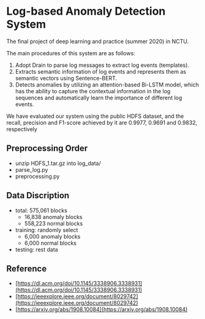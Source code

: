 # Log-based Anomaly Detection System
The final project of deep learning and practice (summer 2020) in NCTU.

The main procedures of this system are as follows:
1. Adopt Drain to parse log messages to extract log events (templates).
2. Extracts semantic information of log events and represents them as semantic vectors using Sentence-BERT.
3. Detects anomalies by utilizing an attention-based Bi-LSTM model, which has the ability to capture the contextual
information in the log sequences and automatically learn the importance of different log events.

We have evaluated our system using the public HDFS dataset, and the
recall, precision and F1-score achieved by it are 0.9977, 0.9691 and 0.9832, respectively

## Preprocessing Order
* unzip HDFS_1.tar.gz into log_data/
* parse_log.py
* preprocessing.py

## Data Discription
* total: 575,061 blocks
    - 16,838 anomaly blocks
    - 558,223 normal blocks
* training: randomly select
    - 6,000 anomaly blocks
    - 6,000 normal blocks
* testing: rest data

## Reference
* [https://dl.acm.org/doi/10.1145/3338906.3338931](https://dl.acm.org/doi/10.1145/3338906.3338931)
* [https://ieeexplore.ieee.org/document/8029742](https://ieeexplore.ieee.org/document/8029742)
* [https://arxiv.org/abs/1908.10084](https://arxiv.org/abs/1908.10084)

